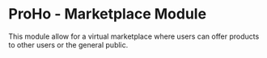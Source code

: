 # ProHo - Marketplace Module

This module allow for a virtual marketplace where users can offer
products to other users or the general public.
